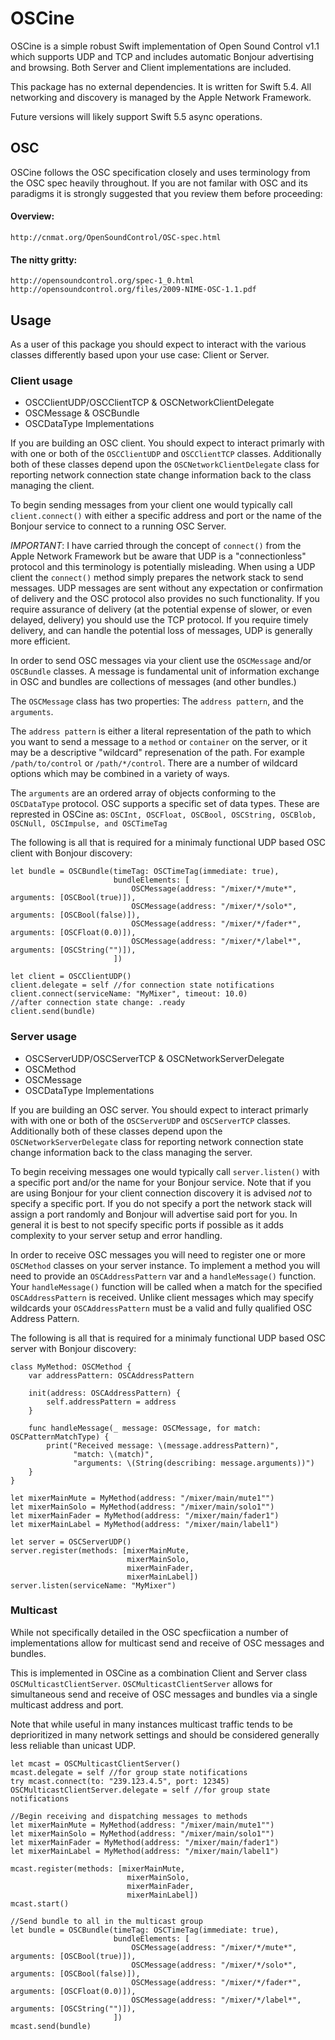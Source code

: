 # OSCine

OSCine is a simple robust Swift implementation of Open Sound Control v1.1 which supports UDP and TCP and includes automatic Bonjour advertising and browsing. Both Server and Client implementations are included.

This package has no external dependencies. It is written for Swift 5.4. All networking and discovery is managed by the Apple Network Framework.

Future versions will likely support Swift 5.5 async operations.

## OSC

OSCine follows the OSC specification closely and uses terminology from the OSC spec heavily throughout. If you are not familar with OSC and its paradigms it is strongly suggested that you review them before proceeding: 

#### Overview:
    http://cnmat.org/OpenSoundControl/OSC-spec.html
    
#### The nitty gritty:
    http://opensoundcontrol.org/spec-1_0.html
    http://opensoundcontrol.org/files/2009-NIME-OSC-1.1.pdf

## Usage

As a user of this package you should expect to interact with the various classes differently based upon your use case: Client or Server.

### Client usage

* OSCClientUDP/OSCClientTCP & OSCNetworkClientDelegate
* OSCMessage & OSCBundle
* OSCDataType Implementations

If you are building an OSC client. You should expect to interact primarly with with one or both of the `OSCClientUDP` and `OSCClientTCP` classes. Additionally both of these classes depend upon the `OSCNetworkClientDelegate` class for reporting network connection state change information back to the class managing the client.

To begin sending messages from your client one would typically call  `client.connect()` with either a specific address and port or the name of the Bonjour service to connect to a running OSC Server.

*IMPORTANT*: I have carried through the concept of `connect()` from the Apple Network Framework but be aware that UDP is a "connectionless" protocol and this terminology is potentially misleading. When using a UDP client the `connect()` method simply prepares the network stack to send messages. UDP messages are sent without any expectation or confirmation of delivery and the OSC protocol also provides no such functionality. If you require assurance of delivery (at the potential expense of slower, or even delayed, delivery) you should use the TCP protocol. If you require timely delivery, and can handle the potential loss of messages, UDP is generally more efficient.  

In order to send OSC messages via your client use the `OSCMessage` and/or `OSCBundle` classes. A message is fundamental unit of information exchange in OSC and bundles are collections of messages (and other bundles.) 

The `OSCMessage` class has two properties: The `address pattern`, and the `arguments`. 

The `address pattern` is either a literal representation of the path to which you want to send a message to a `method` or `container` on the server, or it may be a descriptive "wildcard" represenation of the path.  For example `/path/to/control` or `/path/*/control`. There are a number of wildcard options which may be combined in a variety of ways.

The  `arguments` are an ordered array of objects conforming to the `OSCDataType` protocol. OSC supports a specific set of data types. These are represted in OSCine as: `OSCInt, OSCFloat, OSCBool, OSCString, OSCBlob, OSCNull, OSCImpulse, and OSCTimeTag`

The following is all that is required for a minimaly functional UDP based OSC client with Bonjour discovery:
```
let bundle = OSCBundle(timeTag: OSCTimeTag(immediate: true),
                       bundleElements: [
                           OSCMessage(address: "/mixer/*/mute*", arguments: [OSCBool(true)]), 
                           OSCMessage(address: "/mixer/*/solo*", arguments: [OSCBool(false)]),
                           OSCMessage(address: "/mixer/*/fader*", arguments: [OSCFloat(0.0)]), 
                           OSCMessage(address: "/mixer/*/label*", arguments: [OSCString("")]),
                       ])

let client = OSCClientUDP()
client.delegate = self //for connection state notifications
client.connect(serviceName: "MyMixer", timeout: 10.0)
//after connection state change: .ready
client.send(bundle)
```

### Server usage

* OSCServerUDP/OSCServerTCP & OSCNetworkServerDelegate
* OSCMethod
* OSCMessage
* OSCDataType Implementations

If you are building an OSC server. You should expect to interact primarly with with one or both of the `OSCServerUDP` and `OSCServerTCP` classes. Additionally both of these classes depend upon the `OSCNetworkServerDelegate` class for reporting network connection state change information back to the class managing the server.

To begin receiving messages one would typically call  `server.listen()` with a specific port and/or the name for your Bonjour service. Note that if you are using Bonjour for your client connection discovery it is advised *not* to specify a specific port. If you do not specify a port the network stack will assign a port randomly and Bonjour will advertise said port for you. In general it is best to not specify specific ports if possible as it adds complexity to your server setup and error handling. 

In order to receive OSC messages you will need to register one or more `OSCMethod` classes on your server instance. To implement a method you will need to provide an `OSCAddressPattern` var and a `handleMessage()` function. Your `handleMessage()` function will be called when a match for the specified `OSCAddressPattern` is received. Unlike client messages which may specify wildcards your `OSCAddressPattern` must be a valid and fully qualified OSC Address Pattern. 

The following is all that is required for a minimaly functional UDP based OSC server with Bonjour discovery:
```
class MyMethod: OSCMethod {
    var addressPattern: OSCAddressPattern
    
    init(address: OSCAddressPattern) {
        self.addressPattern = address
    }
    
    func handleMessage(_ message: OSCMessage, for match: OSCPatternMatchType) {
        print("Received message: \(message.addressPattern)",
              "match: \(match)",
              "arguments: \(String(describing: message.arguments))")
    }
}

let mixerMainMute = MyMethod(address: "/mixer/main/mute1"")
let mixerMainSolo = MyMethod(address: "/mixer/main/solo1"")
let mixerMainFader = MyMethod(address: "/mixer/main/fader1")
let mixerMainLabel = MyMethod(address: "/mixer/main/label1")

let server = OSCServerUDP()
server.register(methods: [mixerMainMute, 
                          mixerMainSolo, 
                          mixerMainFader, 
                          mixerMainLabel])
server.listen(serviceName: "MyMixer")
```

### Multicast

While not specifically detailed in the OSC specfiication a number of implementations allow for multicast send and receive of OSC messages and bundles.

This is implemented in OSCine as a combination Client and Server class `OSCMulticastClientServer`. `OSCMulticastClientServer` allows for simultaneous send and receive of OSC messages and bundles via a single multicast address and port. 

Note that while useful in many instances multicast traffic tends to be deprioritized in many network settings and should be considered generally less reliable than unicast UDP. 

```
let mcast = OSCMulticastClientServer()
mcast.delegate = self //for group state notifications
try mcast.connect(to: "239.123.4.5", port: 12345)
OSCMulticastClientServer.delegate = self //for group state notifications

//Begin receiving and dispatching messages to methods
let mixerMainMute = MyMethod(address: "/mixer/main/mute1"")
let mixerMainSolo = MyMethod(address: "/mixer/main/solo1"")
let mixerMainFader = MyMethod(address: "/mixer/main/fader1")
let mixerMainLabel = MyMethod(address: "/mixer/main/label1")

mcast.register(methods: [mixerMainMute, 
                          mixerMainSolo, 
                          mixerMainFader, 
                          mixerMainLabel])
mcast.start()

//Send bundle to all in the multicast group
let bundle = OSCBundle(timeTag: OSCTimeTag(immediate: true),
                       bundleElements: [
                           OSCMessage(address: "/mixer/*/mute*", arguments: [OSCBool(true)]), 
                           OSCMessage(address: "/mixer/*/solo*", arguments: [OSCBool(false)]),
                           OSCMessage(address: "/mixer/*/fader*", arguments: [OSCFloat(0.0)]), 
                           OSCMessage(address: "/mixer/*/label*", arguments: [OSCString("")]),
                       ])
mcast.send(bundle)
```
